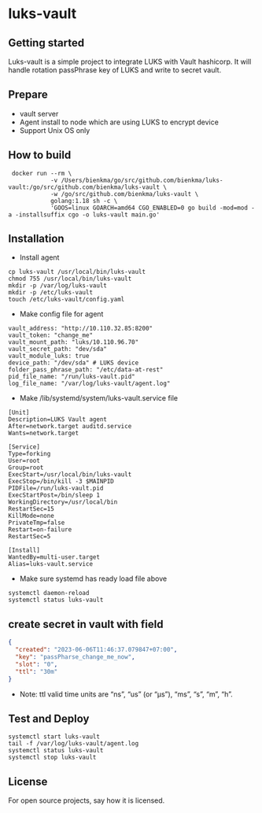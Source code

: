 # luks-vault

## Getting started

Luks-vault is a simple project to integrate LUKS with Vault hashicorp. It will handle rotation passPhrase key of LUKS
and write to secret vault.

## Prepare

- vault server
- Agent install to node which are using LUKS to encrypt device
- Support Unix OS only

## How to build

```shell
 docker run --rm \
            -v /Users/bienkma/go/src/github.com/bienkma/luks-vault:/go/src/github.com/bienkma/luks-vault \
            -w /go/src/github.com/bienkma/luks-vault \
            golang:1.18 sh -c \
            'GOOS=linux GOARCH=amd64 CGO_ENABLED=0 go build -mod=mod -a -installsuffix cgo -o luks-vault main.go'
```

## Installation

- Install agent

```shell
cp luks-vault /usr/local/bin/luks-vault
chmod 755 /usr/local/bin/luks-vault
mkdir -p /var/log/luks-vault
mkdir -p /etc/luks-vault
touch /etc/luks-vault/config.yaml
```

- Make config file for agent

```shell
vault_address: "http://10.110.32.85:8200"
vault_token: "change_me"
vault_mount_path: "luks/10.110.96.70"
vault_secret_path: "dev/sda"
vault_module_luks: true
device_path: "/dev/sda" # LUKS device
folder_pass_phrase_path: "/etc/data-at-rest"
pid_file_name: "/run/luks-vault.pid"
log_file_name: "/var/log/luks-vault/agent.log"
```

- Make /lib/systemd/system/luks-vault.service file

```shell
[Unit]
Description=LUKS Vault agent
After=network.target auditd.service
Wants=network.target

[Service]
Type=forking
User=root
Group=root
ExecStart=/usr/local/bin/luks-vault
ExecStop=/bin/kill -3 $MAINPID
PIDFile=/run/luks-vault.pid
ExecStartPost=/bin/sleep 1
WorkingDirectory=/usr/local/bin
RestartSec=15
KillMode=none
PrivateTmp=false
Restart=on-failure
RestartSec=5

[Install]
WantedBy=multi-user.target
Alias=luks-vault.service
```

- Make sure systemd has ready load file above
```shell
systemctl daemon-reload
systemctl status luks-vault
```

## create secret in vault with field

```json
{
  "created": "2023-06-06T11:46:37.079847+07:00",
  "key": "passPharse_change_me_now",
  "slot": "0",
  "ttl": "30m"
}
```
- Note: ttl valid time units are “ns”, “us” (or “µs”), “ms”, “s”, “m”, “h”.

## Test and Deploy

```shell
systemctl start luks-vault
tail -f /var/log/luks-vault/agent.log
systemctl status luks-vault
systemctl stop luks-vault
```

## License

For open source projects, say how it is licensed.
